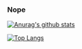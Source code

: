 ### Nope


[![Anurag's github stats](https://github-readme-stats.vercel.app/api?username=wangxyper&count_private=true&show_icons=true)](https://github.com/anuraghazra/github-readme-stats)

[![Top Langs](https://github-readme-stats.vercel.app/api/top-langs/?username=wangxyper&layout=compact)](https://github.com/anuraghazra/github-readme-stats)

